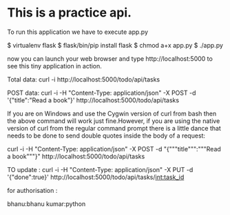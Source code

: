 # This is a practice api.

To run this application we have to execute app.py

$ virtualenv flask
$ flask/bin/pip install flask
$ chmod a+x app.py
$ ./app.py

now you can launch your web browser and type http://localhost:5000 to see this tiny application in action.

Total data: curl -i http://localhost:5000/todo/api/tasks

POST data: curl -i -H "Content-Type: application/json" -X POST -d '{"title":"Read a book"}' http://localhost:5000/todo/api/tasks

If you are on Windows and use the Cygwin version of curl from bash then the above command will work just fine.However, if you are using the native version of curl from the regular command prompt there is a little dance that needs to be done to send double quotes inside the body of a request:

curl -i -H "Content-Type: application/json" -X POST -d "{"""title""":"""Read a book"""}" http://localhost:5000/todo/api/tasks

TO update : curl -i -H "Content-Type: application/json" -X PUT -d '{"done":true}' http://localhost:5000/todo/api/tasks/<int:task_id>

for authorisation :

bhanu:bhanu
kumar:python